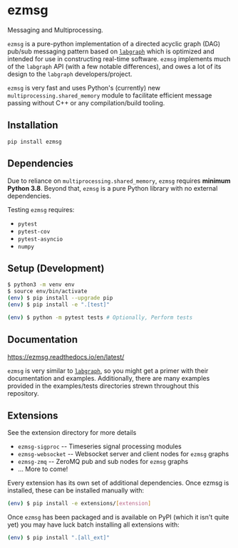 # ezmsg

Messaging and Multiprocessing.

`ezmsg` is a pure-python implementation of a directed acyclic graph (DAG) pub/sub messaging pattern based on [`labgraph`](https://github.com/facebookresearch/labgraph) which is optimized and intended for use in constructing real-time software.  `ezmsg` implements much of the `labgraph` API (with a few notable differences), and owes a lot of its design to the `labgraph` developers/project.

`ezmsg` is very fast and uses Python's (currently) new `multiprocessing.shared_memory` module to facilitate efficient message passing without C++ or any compilation/build tooling.

## Installation
`pip install ezmsg`

## Dependencies

Due to reliance on `multiprocessing.shared_memory`, `ezmsg` requires __minimum Python 3.8__. Beyond that, `ezmsg` is a pure Python library with no external dependencies.

Testing `ezmsg` requires: 
* `pytest`
* `pytest-cov`
* `pytest-asyncio`
* `numpy`

## Setup (Development)
``` bash
$ python3 -m venv env
$ source env/bin/activate
(env) $ pip install --upgrade pip
(env) $ pip install -e ".[test]"

(env) $ python -m pytest tests # Optionally, Perform tests
```

## Documentation
https://ezmsg.readthedocs.io/en/latest/

`ezmsg` is very similar to [`labgraph`](https://www.github.com/facebookresearch/labgraph), so you might get a primer with their documentation and examples. Additionally, there are many examples provided in the examples/tests directories strewn throughout this repository.

## Extensions
See the extension directory for more details
* `ezmsg-sigproc` -- Timeseries signal processing modules
* `ezmsg-websocket` -- Websocket server and client nodes for `ezmsg` graphs
* `ezmsg-zmq` -- ZeroMQ pub and sub nodes for `ezmsg` graphs
* ... More to come!

Every extension has its own set of additional dependencies.  Once ezmsg is installed, these can be installed manually with:
``` bash
(env) $ pip install -e extensions/[extension]
```

Once `ezmsg` has been packaged and is available on PyPI (which it isn't quite yet) you may have luck batch installing all extensions with:
``` bash
(env) $ pip install ".[all_ext]"
```
